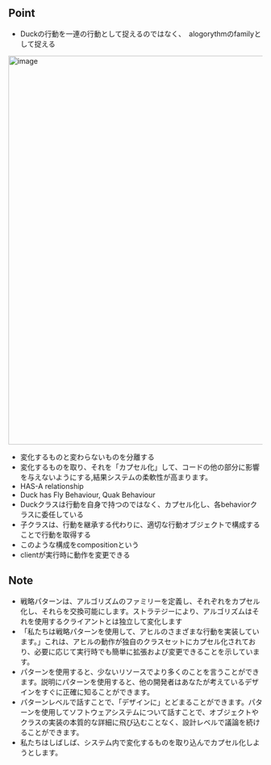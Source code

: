 ## Point
- Duckの行動を一連の行動として捉えるのではなく、　alogorythmのfamilyとして捉える 

<img width="771" alt="image" src="https://user-images.githubusercontent.com/50207951/180819785-788f4fef-4fa6-4dfb-bbbb-e6d0a65a08c4.png">

- 変化するものと変わらないものを分離する
- 変化するものを取り、それを「カプセル化」して、コードの他の部分に影響を与えないようにする,結果システムの柔軟性が高まります。
- HAS-A relationship
- Duck has Fly Behaviour, Quak Behaviour
- Duckクラスは行動を自身で持つのではなく、カプセル化し、各behaviorクラスに委任している
- 子クラスは、行動を継承する代わりに、適切な行動オブジェクトで構成することで行動を取得する
- このような構成をcompositionという
- clientが実行時に動作を変更できる

## Note
- 戦略パターンは、アルゴリズムのファミリーを定義し、それぞれをカプセル化し、それらを交換可能にします。ストラテジーにより、アルゴリズムはそれを使用するクライアントとは独立して変化します
- 「私たちは戦略パターンを使用して、アヒルのさまざまな行動を実装しています。」これは、アヒルの動作が独自のクラスセットにカプセル化されており、必要に応じて実行時でも簡単に拡張および変更できることを示しています。
- パターンを使用すると、少ないリソースでより多くのことを言うことができます。説明にパターンを使用すると、他の開発者はあなたが考えているデザインをすぐに正確に知ることができます。
- パターンレベルで話すことで、「デザインに」とどまることができます。パターンを使用してソフトウェアシステムについて話すことで、オブジェクトやクラスの実装の本質的な詳細に飛び込むことなく、設計レベルで議論を続けることができます。
- 私たちはしばしば、システム内で変化するものを取り込んでカプセル化しようとします。






